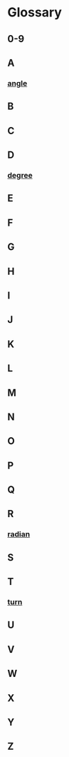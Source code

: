 # Glossary

## 0-9

## A

### [angle](https://en.wikipedia.org/wiki/Angle)

## B

## C

## D

### [degree](https://en.wikipedia.org/wiki/Degree_(angle))

## E

## F

## G

## H

## I

## J

## K

## L

## M

## N

## O

## P

## Q

## R

### [radian](https://en.wikipedia.org/wiki/Radian)

## S

## T

### [turn](https://en.wikipedia.org/wiki/Turn_(angle))

## U

## V

## W

## X

## Y

## Z
